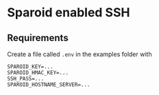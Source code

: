 # Sparoid enabled SSH

## Requirements

Create a file called `.env` in the examples folder with

```
SPAROID_KEY=...
SPAROID_HMAC_KEY=...
SSH_PASS=...
SPAROID_HOSTNAME_SERVER=...
```
